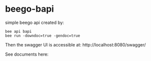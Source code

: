 # beego-bapi
simple beego api created by:
```
bee api bapi
bee run -downdoc=true -gendoc=true
```
Then the swagger UI is accessible at: http://localhost:8080/swagger/

See documents here: 
